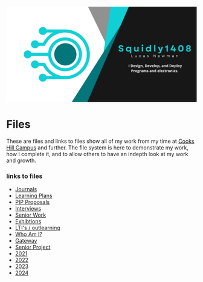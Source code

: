 ![Header](https://raw.githubusercontent.com/Squidly1408/Squidly1408.github.io/main/assets/lib/assets/images/homepage/homepage_banner.png
)
# Files
These are files and links to files show all of my work from my time at [Cooks Hill Campus](https://cookshill-s.schools.nsw.gov.au/) and further. The file system is here to demonstrate my work, how I complete it, and to allow others to have an indepth look at my work and growth. 
### links to files
- [Journals]()
- [Learning Plans]()
- [PIP Proposals]()
- [Interviews]()
- [Senior Work]()
- [Exhibtions]()
- [LTI's / outlearning]()
- [Who Am I?]()
- [Gateway]()
- [Senior Project]()
- [2021]()
- [2022]()
- [2023]()
- [2024]()